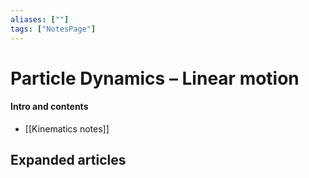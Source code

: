 ```yaml
---
aliases: [""]
tags: ["NotesPage"]
---
```


# Particle Dynamics – Linear motion

#### Intro and contents
- [[Kinematics notes]]


## Expanded articles
